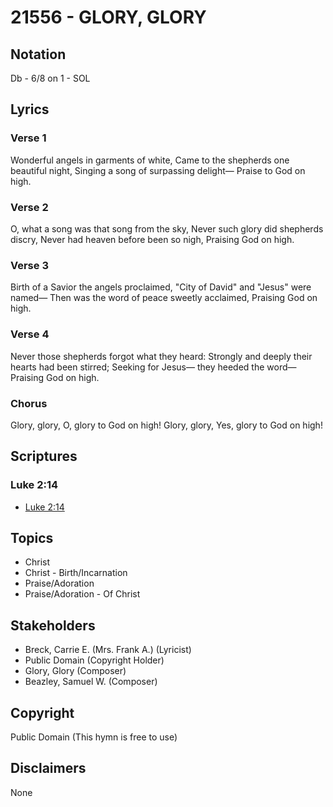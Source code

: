 # 21556 - GLORY, GLORY

## Notation

Db - 6/8 on 1 - SOL

## Lyrics

### Verse 1

Wonderful angels in garments of white, Came to the shepherds one beautiful night, Singing a song of surpassing delight— Praise to God on high.



### Verse 2

O, what a song was that song from the sky, Never such glory did shepherds discry, Never had heaven before been so nigh, Praising God on high.

### Verse 3

Birth of a Savior the angels proclaimed, "City of David" and "Jesus" were named— Then was the word of peace sweetly acclaimed, Praising God on high.


### Verse 4

Never those shepherds forgot what they heard: Strongly and deeply their hearts had been stirred; Seeking for Jesus— they heeded the word— Praising God on high.

### Chorus

Glory, glory, O, glory to God on high! Glory, glory, Yes, glory to God on high!


## Scriptures

### Luke 2:14

- [Luke 2:14](https://www.biblegateway.com/passage/?search=Luke%202%3A14)


## Topics

- Christ
- Christ - Birth/Incarnation
- Praise/Adoration
- Praise/Adoration - Of Christ

## Stakeholders

- Breck, Carrie E. (Mrs. Frank A.) (Lyricist)
- Public Domain (Copyright Holder)
- Glory, Glory (Composer)
- Beazley, Samuel W. (Composer)

## Copyright

Public Domain
(This hymn is free to use)

## Disclaimers

None

